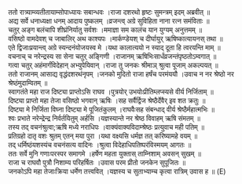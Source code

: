 

  
ततो रात्र्याम्व्यतीतायाम्सोपाध्यायः सबान्धवः ।राजा दशरथो हृष्टः सुमन्त्रम् इदम् अब्रवीत्  ॥   
अद्य सर्वे धनाध्यक्षा धनम् आदाय पुष्कलम् ।व्रजन्त्व् अग्रे सुविहिता नाना रत्न समंविताः  ॥   
चतुर् अङ्ग बलंचापि शीघ्रंनिर्यातु सर्वशः ।ममाज्ञा सम कालंच यान युग्यम् अनुत्तमम्  ॥   
वसिष्ठो वामदेवश् च जाबालिर् अथ काश्यपः ।मार्कण्डेयश् च दीर्घायुर् ऋषिष्कात्यायनस् तथा  ॥   
एते द्विजाःप्रयान्त्व् अग्रे स्यन्दनंयोजयस्व मे ।यथा कालात्ययो न स्याद् दूता हि त्वरयन्ति माम्  ॥   
वचनाच् च नरेन्द्रस्य सा सेना चतुर् अङ्गिणी ।राजानम् ऋषिभिःसार्धंव्रजन्तंपृष्ठतोऽम्वगात्  ॥   
गत्वा चतुर् अहंमार्गंविदेहान् अभ्युपेयिवान् ।राजा तु जनकः श्रीमाञ् श्रुत्वा पूजाम् अकल्पयत्  ॥   
ततो राजानम् आसाद्य वृद्धंदशरथंनृपम् ।जनको मुदितो राजा हर्षंच परमंययौ ।उवाच न नर श्रेष्ठो नर श्रेष्ठंमुदाम्वितम्  ॥   
स्वागतंते महा राज दिष्ट्या प्राप्तोऽसि राघव ।पुत्रयोर् उभयोःप्रीतिम्लप्स्यसे वीर्य निर्जिताम्  ॥   
दिष्ट्या प्राप्तो महा तेजा वसिष्ठो भगवान् ऋषिः ।सह सर्वैर्द्विज श्रेष्ठैर्देवैर् इव शत क्रतुः  ॥   
दिष्ट्या मे निर्जिता विघ्ना दिष्ट्या मे पूजितंकुलम् ।राघवैःसह संबन्धाद् वीर्य श्रेष्ठैर्महात्मभिः  ॥   
श्वः प्रभाते नरेन्द्रेन्द्र निर्वर्तयितुम् अर्हसि ।यज्ञस्यान्ते नर श्रेष्ठ विवाहम् ऋषि संमतम्  ॥   
तस्य तद् वचनंश्रुत्वा;ऋषि मध्ये नराधिपः ।वाक्यंवाक्यविदाम्श्रेष्ठः प्रत्युवाच मही पतिम्  ॥   
प्रतिग्रहो दातृ वशः श्रुतम् एतन् मया पुरा ।यथा वक्ष्यसि धर्मज्ञ तत् करिष्यामहे वयम्  ॥   
तद् धर्मिष्ठंयशस्यंच वचनंसत्य वादिनः ।श्रुत्वा विदेहाधिपतिष्परंविस्मयम् आगतः  ॥   
ततः सर्वे मुनि गणाःपरस्पर समागमे ।हर्षेण महता युक्तास् ताम्निशाम् अवसन् सुखम्  ॥   
राजा च राघवौ पुत्रौ निशाम्य परिहर्षितः ।उवास परम प्रीतो जनकेन सुपूजितः  ॥   
जनकोऽपि महा तेजाःक्रिया धर्मेण तत्त्ववित् ।यज्ञस्य च सुताभ्याम्च कृत्वा रात्रिम् उवास ह  ॥ (E)  
